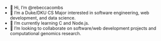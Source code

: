 - 👋 Hi, I’m @rebeccacombs
- 👀 I’m a Duke/DKU CS Major interested in software engineering, web development, and data science. 
- 🌱 I’m currently learning C and Node.js. 
- 💞️ I’m looking to collaborate on software/web development projects and computational genomics research. 

<!---
rebeccacombs/rebeccacombs is a ✨ special ✨ repository because its `README.md` (this file) appears on your GitHub profile.
You can click the Preview link to take a look at your changes.
--->
